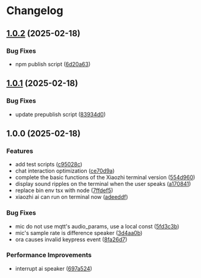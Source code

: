# Changelog

## [1.0.2](https://github.com/sobird/xiaozhi/compare/v1.0.1...v1.0.2) (2025-02-18)


### Bug Fixes

* npm publish script ([6d20a63](https://github.com/sobird/xiaozhi/commit/6d20a63c869f1848304ca557991cb513b1d2a7c2))

## [1.0.1](https://github.com/sobird/xiaozhi/compare/v1.0.0...v1.0.1) (2025-02-18)


### Bug Fixes

* update prepublish script ([83934d0](https://github.com/sobird/xiaozhi/commit/83934d00d43fe0421ac1f1576e0e59cd7d9da007))

## 1.0.0 (2025-02-18)


### Features

* add test scripts ([c95028c](https://github.com/sobird/xiaozhi/commit/c95028c543b6ce1402d19f321d8f9d04eef27529))
* chat interaction optimization ([ce70d9a](https://github.com/sobird/xiaozhi/commit/ce70d9a7ca5f29c3d1ac481d709f460e61a9e417))
* complete the basic functions of the Xiaozhi terminal version ([554d960](https://github.com/sobird/xiaozhi/commit/554d9606dd858757cc181bf367358470033c049f))
* display sound ripples on the terminal when the user speaks ([a170841](https://github.com/sobird/xiaozhi/commit/a1708416ef8b833e2e33c05efd22376b31bb95c2))
* replace bin env tsx with  node ([7ffdef5](https://github.com/sobird/xiaozhi/commit/7ffdef52e144cd89cecd82f1d26c945f0a52ac1a))
* xiaozhi ai can run on terminal now ([adeeddf](https://github.com/sobird/xiaozhi/commit/adeeddf501687e3e79e31011c95801252031318a))


### Bug Fixes

* mic do not use mqtt's audio_params, use a local const ([5fd3c3b](https://github.com/sobird/xiaozhi/commit/5fd3c3bc96e8c4e6c7f6dc113c4c4deb48357327))
* mic's sample rate is difference speaker ([3d4aa0b](https://github.com/sobird/xiaozhi/commit/3d4aa0bc6c3af2c1376867320e483c7cc86027fa))
* ora causes invalid keypress event ([8fa26d7](https://github.com/sobird/xiaozhi/commit/8fa26d73c30944af7e402615d56dd067ac6f50b0))


### Performance Improvements

* interrupt ai speaker ([697a524](https://github.com/sobird/xiaozhi/commit/697a524ec96bae47bd48a1abf8356e764e670205))
